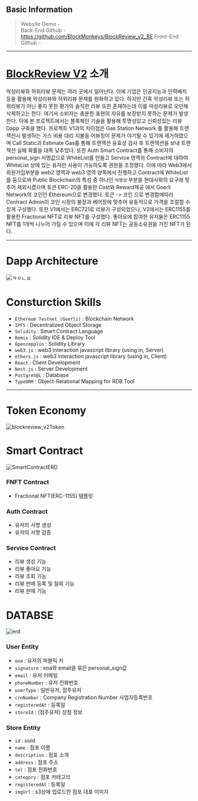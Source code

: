 ## Basic Information
> Website Demo -  
> Back-End Github - https://github.com/BlockMonkeys/BlockReview_v2_BE
> Front-End Github - 

---

# [BlockReview V2](blockreview.monstercoders.io) 소개
악성리뷰와 허위리뷰 문제는 여러 곳에서 일어난다. 이에 기업은 인공지능과 인력배치 등을 활용해 악성리뷰와 허위리뷰 문제를 완화하고 있다. 하지만 간혹 악성리뷰 또는 허위리뷰가 아닌 좋지 못한 평가의 솔직한 리뷰 또한 존재하는데 이를 악성리뷰로 오인해 삭제하고는 한다. 여기서 소비자는 충분한 표현의 자유를 보장받지 못하는 문제가 발생한다. 이에 본 프로젝트에서는 블록체인 기술을 활용해 투명성있고 신뢰성있는 리뷰 Dapp 구축을 했다. 프로젝트 V1과의 차이점은 Gas Station Network 를 활용해 트랜잭션시 발생하는 가스 비용 대리 지불을 어뷰징이 문제가 야기될 수 있기에 제거하였으며 Call Static과 Estimate Gas를 통해 트랜잭션 유효성 검사 후 트랜잭션을 보내 트랜잭션 실패 확률을 대폭 낮추었다. 또한 Auth Smart Contract를 통해 소비자의 personal_sign 서명값으로 WhiteList를 만들고 Service 영역의 Contract에 대하여 WhiteList 상에 있는 유저만 사용이 가능하도록 권한을 조정했다. 이에 따라 Web3에서 회원가입부분을 web2 영역과 web3 영역 양쪽에서 진행하고 Contract에 WhiteList를 둠으로써 Public Blockchain의 특성 중 하나인 `익명성` 부분을 현대사회의 요구에 맞추어 제외시켰으며 토큰 ERC-20을 활용한 Cost와 Reward제공 에서 Goerli Network의 코인인 Ethereum으로 변경했다. 토큰 -> 코인 으로 변경함에따라 Contract Admin이 코인 시장의 불장과 베어장에 맞추어 유동적으로 가격을 조절할 수 있게 구성했다. 또한 V1에서는 ERC721로 리뷰가 구성되었으나, V2에서는 ERC1155를 활용한 Fractional NFT로 리뷰 NFT를 구성했다. 좋아요에 참여한 유저들은 ERC1155 NFT를 1개씩 나누어 가질 수 있으며 이에 각 리뷰 NFT는 공동소유권을 가진 NFT가 된다.

---

# Dapp Architecture
![ㅋㅇㄴㅍ](https://user-images.githubusercontent.com/66409384/186609149-b5f41b86-4780-4414-9d3c-02afb5a3693a.png)

# Consturction Skills
- `Ethereum Testnet (Goerli)` : Blockchain Network
- `IPFS` : Decentralized Object Storage
- `Solidity` : Smart Contract Language
- `Remix` : Solidity IDE & Deploy Tool
- `Openzepplin` : Solidity Library
- `web3.js` : web3 interaction javascript library (using in, Server)
- `ethers.js` : web3 interaction javascript library (using in, Client)
- `React` : Client Development
- `Nest.js` : Server Development
- `PostgreSQL` : Database
- `TypeORM` : Object-Relational Mapping for RDB Tool

---

# Token Economy
![blockreview_v2Token](https://user-images.githubusercontent.com/66409384/186613588-3bbb6b37-4fe5-43ab-82f1-f730491f2862.png)

# Smart Contract
![SmartContractERD](https://user-images.githubusercontent.com/66409384/186618712-e1927327-28fc-4dd8-8b56-088127cc6a7d.png)

### FNFT Contract
- Fractional NFT(ERC-1155) 템플릿

### Auth Contract
- 유저의 서명 생성
- 유저의 서명 검증

### Service Contract
- 리뷰 생성 기능
- 리뷰 좋아요 기능
- 리뷰 조회 기능
- 리뷰 판매 등록 및 철회 기능
- 리뷰 판매 기능


# DATABSE
![erd](https://user-images.githubusercontent.com/66409384/186615278-6b8ef518-41e8-4215-b8b0-a5299df1b360.png)

### User Entity
- `eoa` : 유저의 퍼블릭 키
- `signature` : eoa와 email을 묶은 personal_sign값
- `email` : 유저 이메일
- `phoneNumber` : 유저 전화번호
- `userType` : 일반유저, 점주유저
- `crnNumber` : Company Registration Number 사업자등록번호
- `registeredAt` : 등록일
- `storeId` : (점주유저) 상점 정보

### Store Entity
- `id` : uuid
- `name` : 점포 이름
- `description` : 점포 소개
- `address` : 점포 주소
- `tel` : 점포 전화번호
- `category` : 점포 카테고리
- `registeredAt` : 등록일
- `imgUrl` : s3상에 업로드한 점포 대표 이미지
